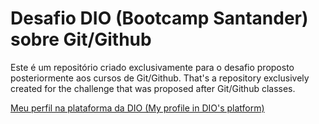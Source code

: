 # Desafio DIO (Bootcamp Santander) sobre Git/Github
Este é um repositório criado exclusivamente para o desafio proposto posteriormente aos cursos de Git/Github.
That's a repository exclusively created for the challenge that was proposed after Git/Github classes.

[Meu perfil na plataforma da DIO (My profile in DIO's platform)](https://web.dio.me/users/romelarmstrong10001?tab=profile-me)
